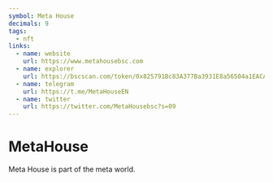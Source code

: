 ```yaml
---
symbol: Meta House
decimals: 9
tags:
  - nft
links:
  - name: website
    url: https://www.metahousebsc.com
  - name: explorer
    url: https://bscscan.com/token/0x825791Bc83A377Ba3931E8a56504a1EACAAE0f76
  - name: telegram
    url: https://t.me/MetaHouseEN
  - name: twitter
    url: https://twitter.com/MetaHousebsc?s=09
---
```


# MetaHouse

Meta House is part of the meta world.
